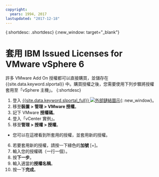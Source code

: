 ```yaml
---
copyright:
  years: 1994, 2017
lastupdated: "2017-12-18"
---
```


{:shortdesc: .shortdesc}
{:new_window: target="_blank"}

# 套用 IBM Issued Licenses for VMware vSphere 6 

許多 VMware Add On 授權都可以直接購買，並儲存在 {{site.data.keyword.slportal}} 中。購買授權之後，您需要使用下列步驟將授權套用至「vSphere 主機」。
{:shortdesc}

1. 登入 [{{site.data.keyword.slportal_full}} ![外部鏈結圖示](../../icons/launch-glyph.svg "外部鏈結圖示")](https://control.softlayer.com/){: new_window}。
2. 移至**裝置 > 管理 > VMware 授權**。
3. 記下 VMware **授權碼**。
4. 登入「vCenter 實例」。
5. 移至**管理 > 授權 > 授權**。
  * 您可以在這裡看到所套用的授權，並套用新的授權。
6. 若要套用新的授權，請按一下綠色的**加號** [+]。
7. 輸入您的授權碼（一行一個）。
8. 按**下一步**。
9. 輸入適當的**授權名稱**。
10. 按一下**完成**。
